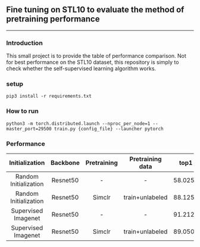 ## Fine tuning on STL10 to evaluate the method of pretraining performance
---

### Introduction
This small project is to provide the table of performance comparison. Not for best performance on the STL10 dataset, this repository is simply to check whether the self-supervised learning algorithm works.

### setup
```
pip3 install -r requirements.txt
```

### How to run
```
python3 -m torch.distributed.launch --nproc_per_node=1 --master_port=29500 train.py {config_file} --launcher pytorch
```

### Performance
|     Initialization    | Backbone | Pretraining | Pretraining data |   top1  |   top5  |
|:---------------------:|:--------:|:-----------:|:----------------:|:-------:|:-------:|
| Random Initialization | Resnet50 |      -      |         -        | 58.0250 | 95.7250 |
| Random Initialization | Resnet50 |  Simclr     | train+unlabeled  | 88.1250 | 99.7250 |
|  Supervised Imagenet  | Resnet50 |      -      |         -        | 91.2125 | 99.4500 |
|  Supervised Imagenet  | Resnet50 |  Simclr     | train+unlabeled  | 89.0500 | 99.6250 |
